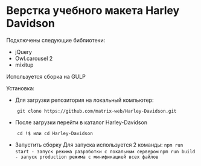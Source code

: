 # Верстка учебного макета Harley Davidson

Подключены следующие библиотеки:
* jQuery
* Owl.carousel 2
* mixitup

Используется сборка на GULP

Установка:
* Для загрузки репозитория на локальный компьютер:
```
    git clone https://github.com/matrix-web/Harley-Davidson.git
```
* После загрузки перейти в каталог Harley-Davidson
```
    cd !$ или cd Harley-Davidson
```
* Запустить сборку
Для запуска используется 2 команды:
```npm run start - запуск режима разработки с локальным сервером```
```npm run build - запуск production режима с минификацией всех файлов```
